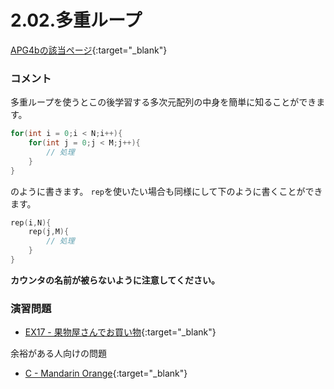 2.02.多重ループ
============

[APG4bの該当ページ](https://atcoder.jp/contests/APG4b/tasks/APG4b_s){:target="_blank"}

### コメント

多重ループを使うとこの後学習する多次元配列の中身を簡単に知ることができます。
```c++
for(int i = 0;i < N;i++){
    for(int j = 0;j < M;j++){
        // 処理
    }
}
```
のように書きます。
`rep`を使いたい場合も同様にして下のように書くことができます。
```c++
rep(i,N){
    rep(j,M){
        // 処理
    }
}
```
**カウンタの名前が被らないように注意してください。**

### 演習問題

- [EX17 - 果物屋さんでお買い物](https://atcoder.jp/contests/apg4b/tasks/APG4b_cf){:target="_blank"}

余裕がある人向けの問題

- [C - Mandarin Orange](https://atcoder.jp/contests/abc189/tasks/abc189_c){:target="_blank"}